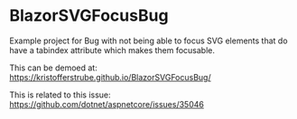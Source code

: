 # BlazorSVGFocusBug
Example project for Bug with not being able to focus SVG elements that do have a tabindex attribute which makes them focusable.

This can be demoed at: https://kristofferstrube.github.io/BlazorSVGFocusBug/

This is related to this issue: https://github.com/dotnet/aspnetcore/issues/35046
